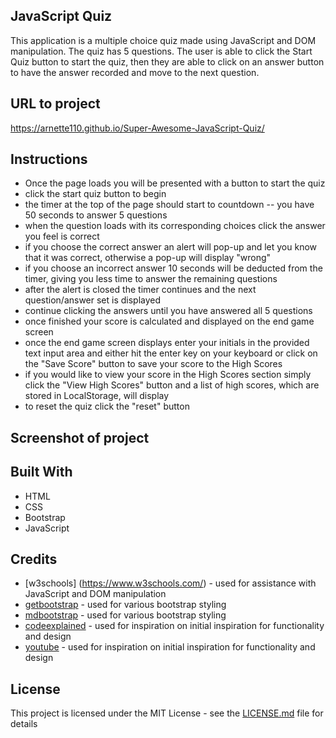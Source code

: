 ## JavaScript Quiz
This application is a multiple choice quiz made using JavaScript and DOM manipulation. The quiz has 5 questions. The user is able to click the Start Quiz button to start the quiz, then they are able to click on an answer button to have the answer recorded and move to the next question.



## URL to project
https://arnette110.github.io/Super-Awesome-JavaScript-Quiz/

## Instructions
- Once the page loads you will be presented with a button to start the quiz
- click the start quiz button to begin
- the timer at the top of the page should start to countdown -- you have 50 seconds to answer 5 questions
- when the question loads with its corresponding choices click the answer you feel is correct
- if you choose the correct answer an alert will pop-up and let you know that it was correct, otherwise a pop-up will display "wrong"
- if you choose an incorrect answer 10 seconds will be deducted from the timer, giving you less time to answer the remaining questions
- after the alert is closed the timer continues and the next question/answer set is displayed
- continue clicking the answers until you have answered all 5 questions
- once finished your score is calculated and displayed on the end game screen
- once the end game screen displays enter your initials in the provided text input area and either hit the enter key on your keyboard or click on the "Save Score" button to save your score to the High Scores
- if you would like to view your score in the High Scores section simply click the "View High Scores" button and a list of high scores, which are stored in LocalStorage,  will display
- to reset the quiz click the "reset" button




## Screenshot of project


## Built With

* HTML
* CSS
* Bootstrap
* JavaScript

## Credits

* [w3schools] (https://www.w3schools.com/) - used for assistance with JavaScript and DOM manipulation
* [getbootstrap](https://getbootstrap.com/) - used for various bootstrap styling
* [mdbootstrap](https://mdbootstrap.com/) - used for various bootstrap styling
* [codeexplained](https://www.codeexplained.org/2018/10/create-multiple-choice-quiz-using-javascript.html) - used for inspiration on initial inspiration for functionality and design
* [youtube](https://www.youtube.com/watch?v=_LYxkClHnV0&list=PLDlWc9AfQBfZIkdVaOQXi1tizJeNJipEx&index=5) - used for inspiration on initial inspiration for functionality and design


## License

This project is licensed under the MIT License - see the [LICENSE.md](LICENSE.md) file for details




